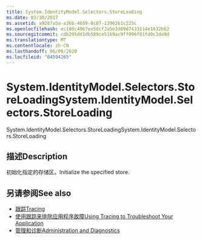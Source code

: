 ```yaml
---
title: System.IdentityModel.Selectors.StoreLoading
ms.date: 03/30/2017
ms.assetid: a9287a5a-a36b-4659-8c87-13962b1c225c
ms.openlocfilehash: ec180c4067ee5dcf2a5e3d89d7433114e1632b62
ms.sourcegitcommit: cdb295dd1db589ce5169ac9ff096f01fd0c2da9d
ms.translationtype: MT
ms.contentlocale: zh-CN
ms.lasthandoff: 06/09/2020
ms.locfileid: "84594265"
---
```

# <a name="systemidentitymodelselectorsstoreloading"></a><span data-ttu-id="fa144-102">System.IdentityModel.Selectors.StoreLoading</span><span class="sxs-lookup"><span data-stu-id="fa144-102">System.IdentityModel.Selectors.StoreLoading</span></span>
<span data-ttu-id="fa144-103">System.IdentityModel.Selectors.StoreLoading</span><span class="sxs-lookup"><span data-stu-id="fa144-103">System.IdentityModel.Selectors.StoreLoading</span></span>  
  
## <a name="description"></a><span data-ttu-id="fa144-104">描述</span><span class="sxs-lookup"><span data-stu-id="fa144-104">Description</span></span>  
 <span data-ttu-id="fa144-105">初始化指定的存储区。</span><span class="sxs-lookup"><span data-stu-id="fa144-105">Initialize the specified store.</span></span>  
  
## <a name="see-also"></a><span data-ttu-id="fa144-106">另请参阅</span><span class="sxs-lookup"><span data-stu-id="fa144-106">See also</span></span>

- [<span data-ttu-id="fa144-107">跟踪</span><span class="sxs-lookup"><span data-stu-id="fa144-107">Tracing</span></span>](index.md)
- [<span data-ttu-id="fa144-108">使用跟踪来排除应用程序故障</span><span class="sxs-lookup"><span data-stu-id="fa144-108">Using Tracing to Troubleshoot Your Application</span></span>](using-tracing-to-troubleshoot-your-application.md)
- [<span data-ttu-id="fa144-109">管理和诊断</span><span class="sxs-lookup"><span data-stu-id="fa144-109">Administration and Diagnostics</span></span>](../index.md)
